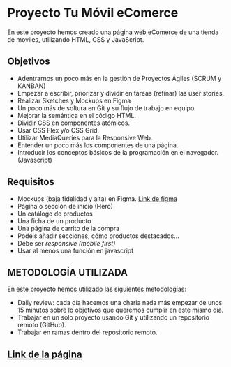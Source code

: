 # Proyecto Tu Móvil eComerce
En este proyecto hemos creado una página web eComerce de una tienda de moviles, utilizando HTML, CSS y JavaScript. 
## Objetivos
-   Adentrarnos un poco más en la gestión de Proyectos Ágiles (SCRUM y KANBAN)
-   Empezar a escribir, priorizar y dividir en tareas (refinar) las user stories.
-   Realizar Sketches y Mockups en Figma
-   Un poco más de soltura en Git y su flujo de trabajo en equipo.
-   Mejorar la semántica en el código HTML.
-   Dividir CSS en componentes atómicos.
-   Usar CSS Flex y/o CSS Grid.
-   Utilizar MediaQueries para la Responsive Web.
-   Entender un poco más los componentes de una página.
-   Introducir los conceptos básicos de la programación en el navegador. (Javascript)

## Requisitos
-   Mockups (baja fidelidad y alta) en Figma. [Link de figma](https://www.figma.com/file/2ImalVj0dWK9YsqPLhEAN7/eCommerce-Project?node-id=0:1&t=LhsWhl5kVC4Qh3EO-3)
-   Página o sección de inicio (Hero)
-   Un catálogo de productos
-   Una ficha de un producto
-   Una página de carrito de la compra
-   Podéis añadir secciones, cómo productos destacados…
-   Debe ser _responsive (mobile first)_
-   Usar al menos una función en javascript

## METODOLOGÍA UTILIZADA
En este proyecto hemos utilizado las siguientes metodologías:

 - Daily review: cada día hacemos una charla nada más empezar de unos 15 minutos sobre lo objetivos que queremos cumplir en este mismo día.
 - Trabajar en un solo proyecto usando Git y utilizando un repositorio remoto (GitHub).
 - Trabajar en ramas dentro del repositorio remoto.
 
 ## [Link de la página](https://pere1j.github.io/buyIt_eCommerce/)
 



